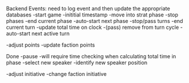 Backend
Events: need to log event and then update the appropriate databases
-start game
	-inititial timestamp
	-move into strat phase
-stop phases
	-end current phase
	-auto-start next phase
-stop/pass turns
	-end current turn
	-update total time on clock
	-(pass) remove from turn cycle
	-auto-start next active turn

-adjust points
	-update faction points

Done
-pause
	-will require time checking when calculating total time in phase
-select new speaker
	-identify new speaker position

-adjust initiative
	-change faction initiative


